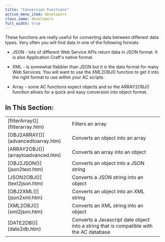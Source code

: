 ```yaml
---
title: "Conversion Functions"
active_menu_item: developers
class_name: developers
full_width: true
---
```



These functions are really useful for converting data between different data types. Very often you will find data in one of the following formats

 - JSON - lots of different Web Service APIs return data in JSON format. It is also Application Craft's native format.

 - XML - is somewhat flabbier than JSON but it is the data format for many Web Services. You will want to use the XML2OBJ() function to get it into the right format to use within your AC scripts.

 - Array - some AC functions expect objects and so the ARRAY2OBJ() function allows for a quick and easy conversion into object format.

## In This Section:

<table>
<tr>
<td width="149">
[filterArray()](filterarray.htm)

</td>
<td width="12">
</td>
<td width="719">
Filters an array

</td>
</tr>
<tr>
<td width="149">
[OBJ2ARRAY()](advancedtoarray.htm)

</td>
<td width="12">
</td>
<td width="719">
Converts an object into an array

</td>
</tr>
<tr>
<td width="149">
[ARRAY2OBJ()](arraytoadvanced.htm)

</td>
<td width="12">
</td>
<td width="719">
Converts an array into an object

</td>
</tr>
<tr>
<td width="149">
[OBJ2JSON()](json2text.htm)

</td>
<td width="12">
</td>
<td width="719">
Converts an object into a JSON string

</td>
</tr>
<tr>
<td width="149">
[JSON2OBJ()](text2json.htm)

</td>
<td width="12">
</td>
<td width="719">
Converts a JSON string into an object

</td>
</tr>
<tr>
<td width="149">
[OBJ2XML()](json2xml.htm)

</td>
<td width="12">
</td>
<td width="719">
Converts an object into an XML string

</td>
</tr>
<tr>
<td width="149">
[XML2OBJ()](xml2json.htm)

</td>
<td width="12">
</td>
<td width="719">
Converts an XML string into an object

</td>
</tr>
<tr>
<td width="149">
[DATE2DB()](date2db.htm)

</td>
<td width="12">
</td>
<td width="719">
Converts a Javascript date object into a string that is compatible with the AC database

</td>
</tr>
</table>
